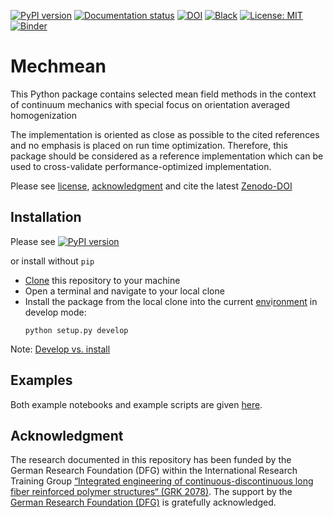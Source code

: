 [![PyPI version](https://badge.fury.io/py/mechmean.svg)](https://badge.fury.io/py/mechmean)
[![Documentation status](https://readthedocs.org/projects/mechmean/badge/?version=latest)][url_read_the_docs_latext]
[![DOI](https://zenodo.org/badge/403947937.svg)][url_latest_doi]
[![Black](https://img.shields.io/badge/code%20style-black-000000.svg)](https://github.com/psf/black)
[![License: MIT](https://img.shields.io/badge/License-MIT-yellow.svg)](LICENSE)
[![Binder](https://mybinder.org/badge_logo.svg)](https://mybinder.org/v2/gh/JulianKarlBauer/mechmean/HEAD)



<!-- <p align="center">
  <a href="https://github.com/JulianKarlBauer/?">
  <img alt="PlanarFibers" src="logo/logo.png" width="20%">
  </a>
</p> -->

# Mechmean

This Python package contains selected mean field methods
in the context of continuum mechanics
with special focus on orientation averaged homogenization
<!--
and is utilied , e.g., in
```bibtex
@article{insertdoihere?,
	author = {Julian Karl Bauer and Thomas Böhlke},
	title ={On the dependence of orientation averaged mean field homogenization on planar fourth order fiber orientation tensors},
	journal = {?},
}
``` -->

The implementation is oriented as close as possible to the cited references
and no emphasis is placed on run time optimization.
Therefore, this package should be considered as a reference implementation
which can be used to cross-validate performance-optimized implementation.

Please see [license][url_license],
[acknowledgment](#acknowledgment)
and cite the latest [Zenodo-DOI][url_latest_doi]
<!-- and the [paper given above][url_article]. -->

## Installation

Please see [![PyPI version](https://badge.fury.io/py/mechmean.svg)](https://badge.fury.io/py/mechmean)

or install without `pip`

- [Clone][url_how_to_clone] this repository to your machine
- Open a terminal and navigate to your local clone
- Install the package from the local clone into the current [env][url_env_python]i[ronment][url_env_conda] in develop mode:
	```shell
	python setup.py develop
	```

Note: [Develop vs. install](https://stackoverflow.com/a/19048754/8935243)

## Examples

Both example notebooks and example scripts are given [here](examples/).

## Acknowledgment

The research documented in this repository has been funded by the German Research Foundation (DFG) within the
International Research Training Group [“Integrated engineering of continuous-discontinuous long fiber reinforced polymer structures“ (GRK 2078)][grk_website].
The support by the [German Research Foundation (DFG)][dfg_website] is gratefully acknowledged.

[grk_website]: https://www.grk2078.kit.edu/
[dfg_website]: https://www.dfg.de/

[url_license]: LICENSE
[url_latest_doi]: https://zenodo.org/badge/latestdoi/403947937
[url_article]: ??
[url_how_to_clone]: https://docs.github.com/en/repositories/creating-and-managing-repositories/cloning-a-repository

[url_env_python]: https://docs.python.org/3/tutorial/venv.html
[url_env_conda]: https://docs.conda.io/projects/conda/en/latest/user-guide/tasks/manage-environments.html

[url_read_the_docs_latext]: https://mechmean.readthedocs.io/en/latest/

<!-- https://jacobtomlinson.dev/posts/2020/versioning-and-formatting-your-python-code/ -->
